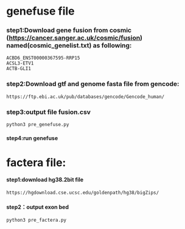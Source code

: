 
# genefuse file

### step1:Download gene fusion from cosmic (https://cancer.sanger.ac.uk/cosmic/fusion) named(cosmic_genelist.txt) as following:

    ACBD6_ENST00000367595-RRP15
    ACSL3-ETV1
    ACTB-GLI1

### step2:Download gtf and genome fasta file from gencode:

    https://ftp.ebi.ac.uk/pub/databases/gencode/Gencode_human/

### step3:output file fusion.csv

    python3 pre_genefuse.py

#### step4:run genefuse 

# factera file:

#### step1:download hg38.2bit file

    https://hgdownload.cse.ucsc.edu/goldenpath/hg38/bigZips/

#### step2：output exon bed

    python3 pre_factera.py

